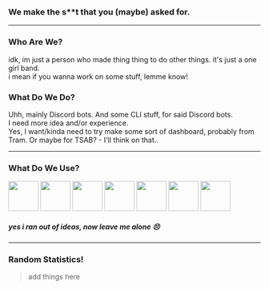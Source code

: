 ### We make the s**t that you (maybe) asked for.

---

### Who Are We?
idk, im just a person who made thing thing to do other things. it's just a one girl band.</br>
i mean if you wanna work on some stuff, lemme know!

### What Do We Do?
Uhh, mainly Discord bots. And some CLI stuff, for said Discord bots.</br>
I need more idea and/or experience.</br>
Yes, I want/kinda need to try make some sort of dashboard, probably from Tram. Or maybe for TSAB? - I'll think on that..

---

### What Do We Use?
<div>
  <img src="https://cdn.jsdelivr.net/gh/devicons/devicon/icons/jetbrains/jetbrains-original.svg" width="60" height="60" />
  <img src="https://cdn.jsdelivr.net/gh/devicons/devicon/icons/nodejs/nodejs-original.svg" width="60" height="60" />
  <img src="https://cdn.jsdelivr.net/gh/devicons/devicon/icons/discordjs/discordjs-plain.svg" width="60" height="60" />
  <img src="https://cdn.jsdelivr.net/gh/devicons/devicon/icons/github/github-original.svg" width="60" height="60" />
  <img src="https://cdn.jsdelivr.net/gh/devicons/devicon/icons/nginx/nginx-original.svg" width="60" height="60" />
  <img src="https://cdn.jsdelivr.net/gh/devicons/devicon/icons/mongodb/mongodb-original-wordmark.svg" width="60" height="60" />
  <img src="https://cdn.jsdelivr.net/gh/devicons/devicon/icons/windows8/windows8-original.svg" width="60" height="60" />
</div>

##### *yes i ran out of ideas, now leave me alone 😣*

---

### Random Statistics!

> add things here

